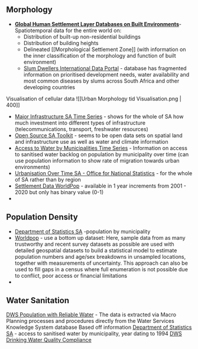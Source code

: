 ## Morphology

- **[Global Human Settlement Layer Databases on Built Environments](https://human-settlement.emergency.copernicus.eu/datasets.php)**- Spatiotemporal data for the entire world on:
	- Distribution of built-up non-residential buildings
	- Distribution of building heights
	- Delineated [[Morphological Settlement Zone]] (with information on the inner classification of the morphology and function of built environment)
	- [Slum Dwellers International Data Portal](https://sdinet.org/explore-our-data/country/?country=south-africa) - database has fragmented information on prioritised development needs, water availability and most common diseases by slums across South Africa and other developing countries


Visualisation of cellular data
![[Urban Morphology tid Visualisation.png | 400]]

- [Major Infrastructure SA Time Series](https://data.humdata.org/dataset/world-bank-infrastructure-indicators-for-south-africa) - shows for the whole of SA how much investment into different types of infrastructure (telecommunications, transport, freshwater resources)
- [Open Source SA Toolkit](https://opendataza.gitbook.io/toolkit/open-data-resources/water-and-climate-data-resources) - seems to be open data sets on spatial land and infrastructure use as well as water and climate information
- [Access to Water by Municipalities Time Series](https://www.dws.gov.za/niwis2/Sanitation/AccessToServices) - Information on access to sanitised water backlog on population by municipality over time (can use population information to show rate of migration towards urban environments)
- [Urbanisation Over Time SA - Office for National Statistics](https://www.statista.com/statistics/1226106/urbanization-rate-in-africa/) - for the whole of SA rather than by region
- [Settlement Data WorldPop](https://hub.worldpop.org/geodata/summary?id=17253) - available in 1 year increments from 2001 - 2020 but only has binary value (0-1)
- 

## Population Density

- [Department of Statistics SA](https://www.statssa.gov.za/) -population by municipality
- [Worldpop](https://www.worldpop.org/) - use a bottom up dataset: Here, sample data from as many trustworthy and recent survey datasets as possible are used with detailed geospatial datasets to build a statistical model to estimate population numbers and age/sex breakdowns in unsampled locations, together with measurements of uncertainty. This approach can also be used to fill gaps in a census where full enumeration is not possible due to conflict, poor access or financial limitations
- 

## Water Sanitation

[DWS Population with Reliable Water](https://www.dws.gov.za/niwis2/WaterSupplyReliability?AspxAutoDetectCookieSupport=1) - The data is extracted via Macro Planning processes and procedures directly from the Water Services Knowledge System database
	Based off information [Department of Statistics SA](https://ws.dws.gov.za/wsks/spatial_OnTrack_leaf.aspx?SubjectAreaID=2&DataTopicDetailID=77&DisplayTypeId=7&PerspectiveID=0&LvlID=10&DataTopicID=35) - access to sanitised water by municipality, year dating to 1994
[DWS Drinking Water Quality Compliance](https://www.dws.gov.za/niwis2/dwq2)
